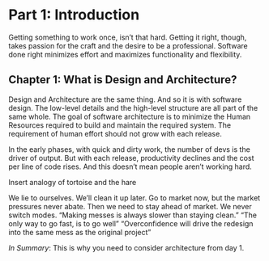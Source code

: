 # Part 1: Introduction

Getting something to work once, isn’t that hard. Getting it right, though, takes passion for the craft and the desire to be a professional. Software done right minimizes effort and maximizes functionality and flexibility.

## Chapter 1: What is Design and Architecture?

Design and Architecture are the same thing. And so it is with software design. The low-level details and the high-level structure are all part of the same whole. The goal of software architecture is to minimize the Human Resources required to build and maintain the required system. The requirement of human effort should not grow with each release.

In the early phases, with quick and dirty work, the number of devs is the driver of output. But with each release, productivity declines and the cost per line of code rises. And this doesn’t mean people aren’t working hard.

Insert analogy of tortoise and the hare

We lie to ourselves. We’ll clean it up later. Go to market now, but the market pressures never abate. Then we need to stay ahead of market. We never switch modes. “Making messes is always slower than staying clean.” “The only way to go fast, is to go well” “Overconfidence will drive the redesign into the same mess as the original project”

_In Summary_: This is why you need to consider architecture from day 1.
